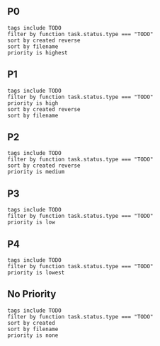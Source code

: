 ## P0

```tasks
tags include TODO
filter by function task.status.type === "TODO"
sort by created reverse
sort by filename
priority is highest
```

## P1

```tasks
tags include TODO
filter by function task.status.type === "TODO"
priority is high
sort by created reverse
sort by filename
```

## P2

```tasks
tags include TODO
filter by function task.status.type === "TODO"
sort by created reverse
priority is medium
```

## P3

```tasks
tags include TODO
filter by function task.status.type === "TODO"
priority is low
```


## P4

```tasks
tags include TODO
filter by function task.status.type === "TODO"
priority is lowest
```

## No Priority

```tasks
tags include TODO
filter by function task.status.type === "TODO"
sort by created
sort by filename
priority is none
```
